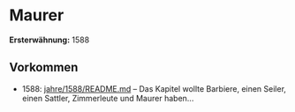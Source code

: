 # Maurer

**Ersterwähnung:** 1588

## Vorkommen
- 1588: [jahre/1588/README.md](../jahre/1588/README.md) – Das Kapitel wollte Barbiere, einen Seiler, einen
Sattler, Zimmerleute und Maurer haben...
